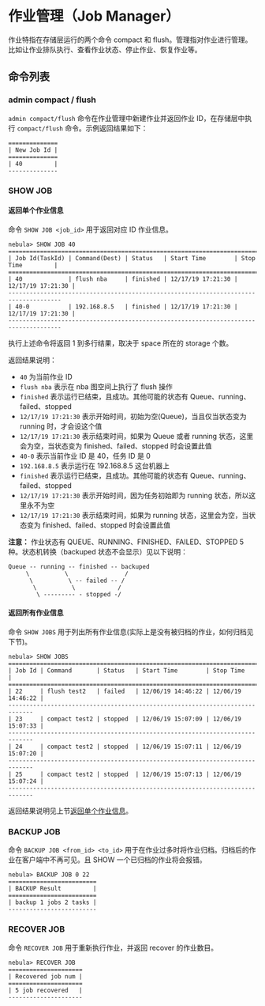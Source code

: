 # 作业管理（Job Manager）

作业特指在存储层运行的两个命令 compact 和 flush。管理指对作业进行管理。比如让作业排队执行、查看作业状态、停止作业、恢复作业等。

## 命令列表

### admin compact / flush

`admin compact/flush` 命令在作业管理中新建作业并返回作业 ID，在存储层中执行 `compact/flush` 命令。示例返回结果如下：

```ngql
==============
| New Job Id |
==============
| 40         |
--------------
```

### SHOW JOB

#### 返回单个作业信息

命令 `SHOW JOB <job_id>` 用于返回对应 ID 作业信息。

```ngql
nebula> SHOW JOB 40
=====================================================================================
| Job Id(TaskId) | Command(Dest) | Status   | Start Time        | Stop Time         |
=====================================================================================
| 40             | flush nba     | finished | 12/17/19 17:21:30 | 12/17/19 17:21:30 |
-------------------------------------------------------------------------------------
| 40-0           | 192.168.8.5   | finished | 12/17/19 17:21:30 | 12/17/19 17:21:30 |
-------------------------------------------------------------------------------------
```

执行上述命令将返回 1 到多行结果，取决于 space 所在的 storage 个数。

返回结果说明：

- `40` 为当前作业 ID
- `flush nba` 表示在 nba 图空间上执行了 flush 操作
- `finished` 表示运行已结束，且成功。其他可能的状态有 Queue、running、failed、stopped
- `12/17/19 17:21:30` 表示开始时间，初始为空(Queue)，当且仅当状态变为 running 时，才会设这个值
- `12/17/19 17:21:30` 表示结束时间，如果为 Queue 或者 running 状态，这里会为空，当状态变为 finished、failed、stopped 时会设置此值
- `40-0` 表示当前作业 ID 是 40，任务 ID 是 0
- `192.168.8.5` 表示运行在 192.168.8.5 这台机器上
- `finished` 表示运行已结束，且成功。其他可能的状态有 Queue、running、failed、stopped
- `12/17/19 17:21:30` 表示开始时间，因为任务初始即为 running 状态，所以这里永不为空
- `12/17/19 17:21:30` 表示结束时间，如果为 running 状态，这里会为空，当状态变为 finished、failed、stopped 时会设置此值

**注意：** 作业状态有 QUEUE、RUNNING、FINISHED、FAILED、STOPPED 5 种。状态机转换（backuped 状态不会显示）见以下说明：

```ngql
Queue -- running -- finished -- backuped
     \          \                /
      \          \ -- failed -- /
       \          \            /
        \ --------- - stopped -/
```

#### 返回所有作业信息

命令 `SHOW JOBS` 用于列出所有作业信息(实际上是没有被归档的作业，如何归档见下节)。

```ngql
nebula> SHOW JOBS
=============================================================================
| Job Id | Command       | Status   | Start Time        | Stop Time         |
=============================================================================
| 22     | flush test2   | failed   | 12/06/19 14:46:22 | 12/06/19 14:46:22 |
-----------------------------------------------------------------------------
| 23     | compact test2 | stopped  | 12/06/19 15:07:09 | 12/06/19 15:07:33 |
-----------------------------------------------------------------------------
| 24     | compact test2 | stopped  | 12/06/19 15:07:11 | 12/06/19 15:07:20 |
-----------------------------------------------------------------------------
| 25     | compact test2 | stopped  | 12/06/19 15:07:13 | 12/06/19 15:07:24 |
-----------------------------------------------------------------------------
```

返回结果说明见上节[返回单个作业信息](#返回单个作业信息)。

### BACKUP JOB

命令 `BACKUP JOB <from_id> <to_id>` 用于在作业过多时将作业归档。归档后的作业在客户端中不再可见。且 SHOW 一个已归档的作业将会报错。

```ngql
nebula> BACKUP JOB 0 22
=========================
| BACKUP Result         |
=========================
| backup 1 jobs 2 tasks |
-------------------------
```

### RECOVER JOB

命令 `RECOVER JOB` 用于重新执行作业，并返回 recover 的作业数目。

```ngql
nebula> RECOVER JOB
=====================
| Recovered job num |
=====================
| 5 job recovered   |
---------------------
```
